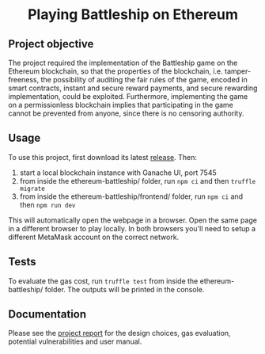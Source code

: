 <div align="center">
  <h1>Playing Battleship on Ethereum</h1>
</div>

## Project objective

The project required the implementation of the Battleship game on the Ethereum blockchain, so that the properties of the blockchain, i.e. tamper-freeness, the possibility of auditing the fair rules of the game, encoded in smart contracts, instant and secure reward payments, and secure rewarding implementation, could be exploited. Furthermore, implementing the game on a permissionless blockchain implies that participating in the game cannot be prevented from anyone, since there is no censoring authority.

## Usage

To use this project, first download its latest [release](https://github.com/TheAsel/ethereum-battleship/releases). Then:

1. start a local blockchain instance with Ganache UI, port 7545
2. from inside the ethereum-battleship/ folder, run ``npm ci`` and then ``truffle migrate``
3. from inside the ethereum-battleship/frontend/ folder, run ``npm ci`` and then ``npm run dev``

This will automatically open the webpage in a browser. Open the same page in a different browser to play locally. In both browsers you'll need to setup a different MetaMask account on the correct network.

## Tests

To evaluate the gas cost, run ``truffle test`` from inside the ethereum-battleship/ folder. The outputs will be printed in the console.

## Documentation

Please see the [project report](https://github.com/TheAsel/ethereum-battleship/blob/main/report.pdf) for the design choices, gas evaluation, potential vulnerabilities and user manual.
